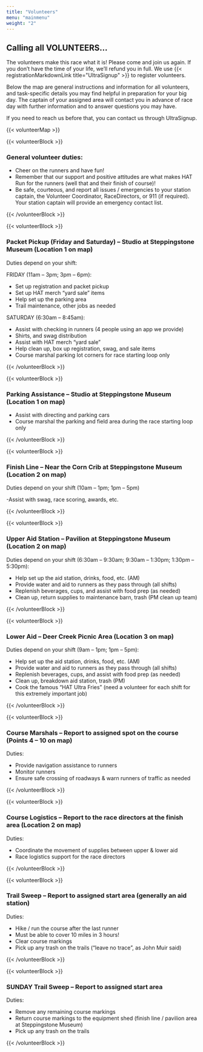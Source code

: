 ```yaml
---
title: "Volunteers"
menu: "mainmenu"
weight: "2"
---
```


## Calling all VOLUNTEERS…

The volunteers make this race what it is! Please come and join us again. If you don’t have the time of your life, we’ll refund you in full. We use {{< registrationMarkdownLink title="UltraSignup" >}} to register volunteers.

Below the map are general instructions and information for all volunteers, and task-specific details you may find helpful in preparation for your big day. The captain of your assigned area will contact you in advance of race day with further information and to answer questions you may have.

If you need to reach us before that, you can contact us through UltraSignup.

{{< volunteerMap >}}

{{< volunteerBlock >}}

### **General volunteer duties:**

- Cheer on the runners and have fun!
- Remember that our support and positive attitudes are what makes HAT Run for the runners (well that and their finish of course)!
- Be safe, courteous, and report all issues / emergencies to your station captain, the Volunteer Coordinator, RaceDirectors, or 911 (if required). Your station captain will provide an emergency contact list.

{{< /volunteerBlock >}}

{{< volunteerBlock >}}

### **Packet Pickup (Friday and Saturday)** – Studio at Steppingstone Museum (Location 1 on map)

Duties depend on your shift:

FRIDAY (11am – 3pm; 3pm – 6pm):

- Set up registration and packet pickup
- Set up HAT merch “yard sale” items
- Help set up the parking area
- Trail maintenance, other jobs as needed

SATURDAY (6:30am – 8:45am):

- Assist with checking in runners (4 people using an app we provide)
- Shirts, and swag distribution
- Assist with HAT merch “yard sale”
- Help clean up, box up registration, swag, and sale items
- Course marshal parking lot corners for race starting loop only

{{< /volunteerBlock >}}

{{< volunteerBlock >}}

### **Parking Assistance** – Studio at Steppingstone Museum (Location 1 on map)

- Assist with directing and parking cars
- Course marshal the parking and field area during the race starting loop only

{{< /volunteerBlock >}}

{{< volunteerBlock >}}

### **Finish Line** – Near the Corn Crib at Steppingstone Museum (Location 2 on map)

Duties depend on your shift (10am – 1pm; 1pm – 5pm)

-Assist with swag, race scoring, awards, etc.

{{< /volunteerBlock >}}

{{< volunteerBlock >}}

### **Upper Aid Station** – Pavilion at Steppingstone Museum (Location 2 on map)

Duties depend on your shift (6:30am – 9:30am; 9:30am – 1:30pm; 1:30pm – 5:30pm):

- Help set up the aid station, drinks, food, etc. (AM)
- Provide water and aid to runners as they pass through (all shifts)
- Replenish beverages, cups, and assist with food prep (as needed)
- Clean up, return supplies to maintenance barn, trash (PM clean up team)

{{< /volunteerBlock >}}

{{< volunteerBlock >}}

### **Lower Aid** – Deer Creek Picnic Area (Location 3 on map)

Duties depend on your shift (9am – 1pm; 1pm – 5pm):

- Help set up the aid station, drinks, food, etc. (AM)
- Provide water and aid to runners as they pass through (all shifts)
- Replenish beverages, cups, and assist with food prep (as needed)
- Clean up, breakdown aid station, trash (PM)
- Cook the famous “HAT Ultra Fries” (need a volunteer for each shift for this extremely important job)

{{< /volunteerBlock >}}

{{< volunteerBlock >}}

### **Course Marshals** – Report to assigned spot on the course (Points 4 – 10 on map)

Duties:

- Provide navigation assistance to runners
- Monitor runners
- Ensure safe crossing of roadways &amp; warn runners of traffic as needed

{{< /volunteerBlock >}}

{{< volunteerBlock >}}

### **Course Logistics** – Report to the race directors at the finish area (Location 2 on map)

Duties:

- Coordinate the movement of supplies between upper &amp; lower aid
- Race logistics support for the race directors

{{< /volunteerBlock >}}

{{< volunteerBlock >}}

### **Trail Sweep** – Report to assigned start area (generally an aid station)

Duties:

- Hike / run the course after the last runner
- Must be able to cover 10 miles in 3 hours!
- Clear course markings
- Pick up any trash on the trails (“leave no trace”, as John Muir said)

{{< /volunteerBlock >}}

{{< volunteerBlock >}}

### **SUNDAY Trail Sweep** – Report to assigned start area

Duties:

- Remove any remaining course markings
- Return course markings to the equipment shed (finish line / pavilion area at Steppingstone Museum)
- Pick up any trash on the trails

{{< /volunteerBlock >}}
